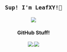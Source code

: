 <h2 align=center> <code>Sup! I'm LeafXY!🌿</code> 

![](https://komarev.com/ghpvc/?username=neonforestmist&abbreviated=true&label=Profile+Views&style=flat-square&color=7eeeba) </h2>


<h3 align=center>GitHub Stuff!</h3>
<p align=center>
<a href="https://github.com/neonforestmist">
  <img align="center" src="https://github-readme-stats.vercel.app/api?username=neonforestmist&show_icons=true&theme=transparent&title_color=7eeeba&text_color=b3ffdb&icon_color=7eeeba&border_radius=6&hide_rank=true&include_all_commits=true" />
</a>
<a href="https://github.com/neonforestmist">
  <img align="center" src="https://github-readme-stats.vercel.app/api/top-langs/?username=neonforestmist&layout=donut-vertical&theme=transparent&title_color=7eeeba&text_color=7eeeba" />
</a>
</p>

</details>
